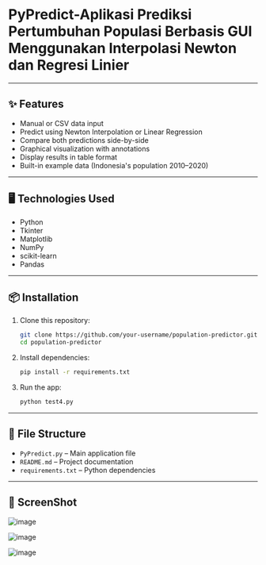 
# PyPredict-Aplikasi Prediksi Pertumbuhan Populasi Berbasis GUI Menggunakan Interpolasi Newton dan Regresi Linier

---

## ✨ Features

- Manual or CSV data input  
- Predict using Newton Interpolation or Linear Regression  
- Compare both predictions side-by-side  
- Graphical visualization with annotations  
- Display results in table format  
- Built-in example data (Indonesia's population 2010–2020)

---

## 🖥️ Technologies Used

- Python  
- Tkinter  
- Matplotlib  
- NumPy  
- scikit-learn  
- Pandas

---

## 📦 Installation

1. Clone this repository:
   ```bash
   git clone https://github.com/your-username/population-predictor.git
   cd population-predictor
   ```

2. Install dependencies:
   ```bash
   pip install -r requirements.txt
   ```

3. Run the app:
   ```bash
   python test4.py
   ```

---

## 📂 File Structure

- `PyPredict.py` – Main application file  
- `README.md` – Project documentation  
- `requirements.txt` – Python dependencies

---

## 📸 ScreenShot

![image](https://github.com/user-attachments/assets/0b2c01bb-001e-4b22-bb18-202348f50fa3)

![image](https://github.com/user-attachments/assets/fe594f0d-9b19-4069-950a-9a77f957ccc8)

![image](https://github.com/user-attachments/assets/22d53172-f0a6-47e5-bf10-13690c5c1710)
